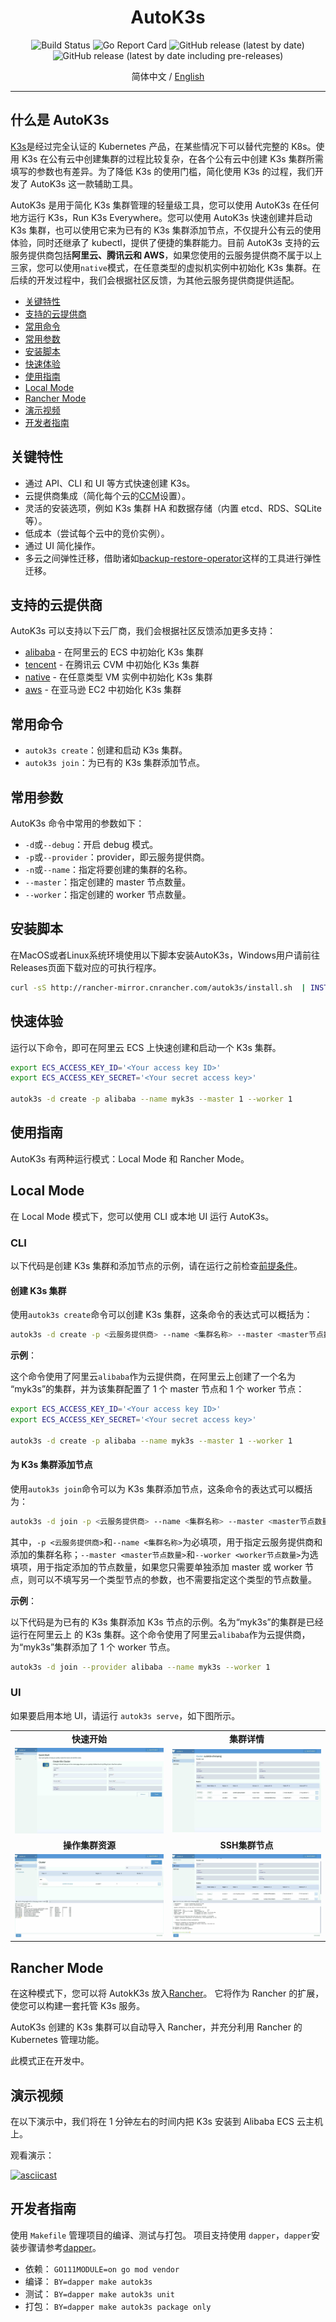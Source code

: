 <div align="center">
  <h1>AutoK3s</h1>
  <p>
    <img alt="Build Status" src="http://drone-pandaria.cnrancher.com/api/badges/cnrancher/autok3s/status.svg">
    <img alt="Go Report Card" src="https://goreportcard.com/badge/github.com/cnrancher/autok3s">
    <img alt="GitHub release (latest by date)" src="https://img.shields.io/github/v/release/cnrancher/autok3s?color=default&label=release&logo=github">
    <img alt="GitHub release (latest by date including pre-releases)" src="https://img.shields.io/github/v/release/cnrancher/autok3s?include_prereleases&label=pre-release&logo=github">
  </p>
  <span>简体中文 / </span> <a href="../../../README.md">English</a>
</div>

<hr />

## 什么是 AutoK3s

[K3s](https://github.com/k3s-io/k3s)是经过完全认证的 Kubernetes 产品，在某些情况下可以替代完整的 K8s。使用 K3s 在公有云中创建集群的过程比较复杂，在各个公有云中创建 K3s 集群所需填写的参数也有差异。为了降低 K3s 的使用门槛，简化使用 K3s 的过程，我们开发了 AutoK3s 这一款辅助工具。

AutoK3s 是用于简化 K3s 集群管理的轻量级工具，您可以使用 AutoK3s 在任何地方运行 K3s，Run K3s Everywhere。您可以使用 AutoK3s 快速创建并启动 K3s 集群，也可以使用它来为已有的 K3s 集群添加节点，不仅提升公有云的使用体验，同时还继承了 kubectl，提供了便捷的集群能力。目前 AutoK3s 支持的云服务提供商包括**阿里云、腾讯云和 AWS**，如果您使用的云服务提供商不属于以上三家，您可以使用`native`模式，在任意类型的虚拟机实例中初始化 K3s 集群。在后续的开发过程中，我们会根据社区反馈，为其他云服务提供商提供适配。

<!-- toc -->

- [关键特性](#关键特性)
- [支持的云提供商](#支持的云提供商)
- [常用命令](#常用命令)
- [常用参数](#常用参数)
- [安装脚本](#安装脚本)
- [快速体验](#快速体验)
- [使用指南](#使用指南)
- [Local Mode](#local-mode)
- [Rancher Mode](#rancher-mode)
- [演示视频](#演示视频)
- [开发者指南](#开发者指南)

<!-- /toc -->

## 关键特性

- 通过 API、CLI 和 UI 等方式快速创建 K3s。
- 云提供商集成（简化每个云的[CCM](https://kubernetes.io/docs/concepts/architecture/cloud-controller)设置）。
- 灵活的安装选项，例如 K3s 集群 HA 和数据存储（内置 etcd、RDS、SQLite 等）。
- 低成本（尝试每个云中的竞价实例）。
- 通过 UI 简化操作。
- 多云之间弹性迁移，借助诸如[backup-restore-operator](https://github.com/rancher/backup-restore-operator)这样的工具进行弹性迁移。

## 支持的云提供商

AutoK3s 可以支持以下云厂商，我们会根据社区反馈添加更多支持：

- [alibaba](alibaba/README.md) - 在阿里云的 ECS 中初始化 K3s 集群
- [tencent](tencent/README.md) - 在腾讯云 CVM 中初始化 K3s 集群
- [native](native/README.md) - 在任意类型 VM 实例中初始化 K3s 集群
- [aws](aws/README.md) - 在亚马逊 EC2 中初始化 K3s 集群

## 常用命令

- `autok3s create`：创建和启动 K3s 集群。
- `autok3s join`：为已有的 K3s 集群添加节点。

## 常用参数

AutoK3s 命令中常用的参数如下：

- `-d`或`--debug`：开启 debug 模式。
- `-p`或`--provider`：provider，即云服务提供商。
- `-n`或`--name`：指定将要创建的集群的名称。
- `--master`：指定创建的 master 节点数量。
- `--worker`：指定创建的 worker 节点数量。

## 安装脚本

在MacOS或者Linux系统环境使用以下脚本安装AutoK3s，Windows用户请前往Releases页面下载对应的可执行程序。

```bash
curl -sS http://rancher-mirror.cnrancher.com/autok3s/install.sh  | INSTALL_AUTOK3S_MIRROR=cn sh
```

## 快速体验

运行以下命令，即可在阿里云 ECS 上快速创建和启动一个 K3s 集群。

```bash
export ECS_ACCESS_KEY_ID='<Your access key ID>'
export ECS_ACCESS_KEY_SECRET='<Your secret access key>'

autok3s -d create -p alibaba --name myk3s --master 1 --worker 1
```

## 使用指南

AutoK3s 有两种运行模式：Local Mode 和 Rancher Mode。

## Local Mode

在 Local Mode 模式下，您可以使用 CLI 或本地 UI 运行 AutoK3s。

### CLI

以下代码是创建 K3s 集群和添加节点的示例，请在运行之前检查[前提条件](alibaba/README.md)。

#### 创建 K3s 集群

使用`autok3s create`命令可以创建 K3s 集群，这条命令的表达式可以概括为：

```bash
autok3s -d create -p <云服务提供商> --name <集群名称> --master <master节点数量> --worker <worker节点数量>
```

**示例**：

这个命令使用了阿里云`alibaba`作为云提供商，在阿里云上创建了一个名为 “myk3s”的集群，并为该集群配置了 1 个 master 节点和 1 个 worker 节点：

```bash
export ECS_ACCESS_KEY_ID='<Your access key ID>'
export ECS_ACCESS_KEY_SECRET='<Your secret access key>'

autok3s -d create -p alibaba --name myk3s --master 1 --worker 1
```

#### 为 K3s 集群添加节点

使用`autok3s join`命令可以为 K3s 集群添加节点，这条命令的表达式可以概括为：

```bash
autok3s -d join -p <云服务提供商> --name <集群名称> --master <master节点数量> --worker <worker节点数量>
```

其中，`-p <云服务提供商>`和`--name <集群名称>`为必填项，用于指定云服务提供商和添加的集群名称；`--master <master节点数量>`和`--worker <worker节点数量>`为选填项，用于指定添加的节点数量，如果您只需要单独添加 master 或 worker 节点，则可以不填写另一个类型节点的参数，也不需要指定这个类型的节点数量。

**示例**：

以下代码是为已有的 K3s 集群添加 K3s 节点的示例。名为“myk3s”的集群是已经运行在阿里云上 的 K3s 集群。这个命令使用了阿里云`alibaba`作为云提供商，为“myk3s”集群添加了 1 个 worker 节点。

```bash
autok3s -d join --provider alibaba --name myk3s --worker 1
```

### UI

如果要启用本地 UI，请运行 `autok3s serve`，如下图所示。

<table>
  <tr>
      <td width="50%" align="center"><b>快速开始</b></td>
      <td width="50%" align="center"><b>集群详情</b></td>
  </tr>
  <tr>
     <td><img src="./docs/assets/quick-start.jpg"/></td>
     <td><img src="./docs/assets/cluster-detail.jpg"/></td>
  </tr>
  <tr>
      <td width="50%" align="center"><b>操作集群资源</b></td>
      <td width="50%" align="center"><b>SSH集群节点</b></td>
  </tr>
  <tr>
     <td><img src="./docs/assets/kubectl.jpg"/></td>
     <td><img src="./docs/assets/node-ssh.jpg"/></td>
  </tr>
</table>

## Rancher Mode

在这种模式下，您可以将 AutokK3s 放入[Rancher](https://github.com/rancher/rancher)。
它将作为 Rancher 的扩展，使您可以构建一套托管 K3s 服务。

AutoK3s 创建的 K3s 集群可以自动导入 Rancher，并充分利用 Rancher 的 Kubernetes 管理功能。

此模式正在开发中。

## 演示视频

在以下演示中，我们将在 1 分钟左右的时间内把 K3s 安装到 Alibaba ECS 云主机上。

观看演示：

[![asciicast](https://asciinema.org/a/EL5P2ILES8GAvdlhaxLMnY8Pg.svg)](https://asciinema.org/a/EL5P2ILES8GAvdlhaxLMnY8Pg)

## 开发者指南

使用 `Makefile` 管理项目的编译、测试与打包。
项目支持使用 `dapper`，`dapper`安装步骤请参考[dapper](https://github.com/rancher/dapper)。

- 依赖： `GO111MODULE=on go mod vendor`
- 编译： `BY=dapper make autok3s`
- 测试： `BY=dapper make autok3s unit`
- 打包： `BY=dapper make autok3s package only`
